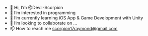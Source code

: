 - 👋 Hi, I’m @Devil-Scorpion
- 👀 I’m interested in programming
- 🌱 I’m currently learning iOS App & Game Development with Unity
- 💞️ I’m looking to collaborate on ...
- 📫 How to reach me scorpion17raymond@gmail.com

<!---
Devil-Scorpion/Devil-Scorpion is a ✨ special ✨ repository because its `README.md` (this file) appears on your GitHub profile.
You can click the Preview link to take a look at your changes.
--->
